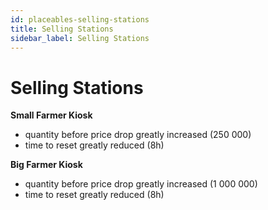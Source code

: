 ```yaml
---
id: placeables-selling-stations
title: Selling Stations
sidebar_label: Selling Stations
---
```

# Selling Stations

**Small Farmer Kiosk**
- quantity before price drop greatly increased (250 000)
- time to reset greatly reduced (8h)

**Big Farmer Kiosk**
- quantity before price drop greatly increased (1 000 000)
- time to reset greatly reduced (8h)
